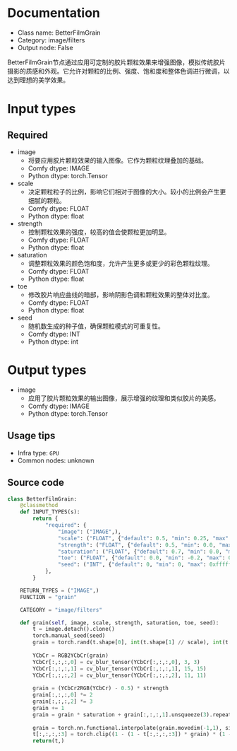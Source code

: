 
# Documentation
- Class name: BetterFilmGrain
- Category: image/filters
- Output node: False

BetterFilmGrain节点通过应用可定制的胶片颗粒效果来增强图像，模拟传统胶片摄影的质感和外观。它允许对颗粒的比例、强度、饱和度和整体色调进行微调，以达到理想的美学效果。

# Input types
## Required
- image
    - 将要应用胶片颗粒效果的输入图像。它作为颗粒纹理叠加的基础。
    - Comfy dtype: IMAGE
    - Python dtype: torch.Tensor
- scale
    - 决定颗粒粒子的比例，影响它们相对于图像的大小。较小的比例会产生更细腻的颗粒。
    - Comfy dtype: FLOAT
    - Python dtype: float
- strength
    - 控制颗粒效果的强度，较高的值会使颗粒更加明显。
    - Comfy dtype: FLOAT
    - Python dtype: float
- saturation
    - 调整颗粒效果的颜色饱和度，允许产生更多或更少的彩色颗粒纹理。
    - Comfy dtype: FLOAT
    - Python dtype: float
- toe
    - 修改胶片响应曲线的暗部，影响阴影色调和颗粒效果的整体对比度。
    - Comfy dtype: FLOAT
    - Python dtype: float
- seed
    - 随机数生成的种子值，确保颗粒模式的可重复性。
    - Comfy dtype: INT
    - Python dtype: int

# Output types
- image
    - 应用了胶片颗粒效果的输出图像，展示增强的纹理和类似胶片的美感。
    - Comfy dtype: IMAGE
    - Python dtype: torch.Tensor


## Usage tips
- Infra type: `GPU`
- Common nodes: unknown


## Source code
```python
class BetterFilmGrain:
    @classmethod
    def INPUT_TYPES(s):
        return {
            "required": {
                "image": ("IMAGE",),
                "scale": ("FLOAT", {"default": 0.5, "min": 0.25, "max": 2.0, "step": 0.05}),
                "strength": ("FLOAT", {"default": 0.5, "min": 0.0, "max": 10.0, "step": 0.01}),
                "saturation": ("FLOAT", {"default": 0.7, "min": 0.0, "max": 2.0, "step": 0.01}),
                "toe": ("FLOAT", {"default": 0.0, "min": -0.2, "max": 0.5, "step": 0.001}),
                "seed": ("INT", {"default": 0, "min": 0, "max": 0xffffffffffffffff}),
            },
        }

    RETURN_TYPES = ("IMAGE",)
    FUNCTION = "grain"

    CATEGORY = "image/filters"

    def grain(self, image, scale, strength, saturation, toe, seed):
        t = image.detach().clone()
        torch.manual_seed(seed)
        grain = torch.rand(t.shape[0], int(t.shape[1] // scale), int(t.shape[2] // scale), 3)
        
        YCbCr = RGB2YCbCr(grain)
        YCbCr[:,:,:,0] = cv_blur_tensor(YCbCr[:,:,:,0], 3, 3)
        YCbCr[:,:,:,1] = cv_blur_tensor(YCbCr[:,:,:,1], 15, 15)
        YCbCr[:,:,:,2] = cv_blur_tensor(YCbCr[:,:,:,2], 11, 11)
        
        grain = (YCbCr2RGB(YCbCr) - 0.5) * strength
        grain[:,:,:,0] *= 2
        grain[:,:,:,2] *= 3
        grain += 1
        grain = grain * saturation + grain[:,:,:,1].unsqueeze(3).repeat(1,1,1,3) * (1 - saturation)
        
        grain = torch.nn.functional.interpolate(grain.movedim(-1,1), size=(t.shape[1], t.shape[2]), mode='bilinear').movedim(1,-1)
        t[:,:,:,:3] = torch.clip((1 - (1 - t[:,:,:,:3]) * grain) * (1 - toe) + toe, 0, 1)
        return(t,)

```
